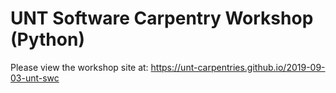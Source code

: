 # UNT Software Carpentry Workshop (Python)
Please view the workshop site at:
https://unt-carpentries.github.io/2019-09-03-unt-swc
